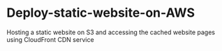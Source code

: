 # Deploy-static-website-on-AWS
Hosting a static website on S3 and accessing the cached website pages using CloudFront CDN service
